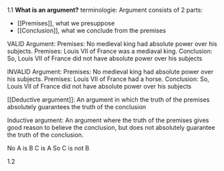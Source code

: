 
1.1
**What is an argument?**
terminologie:
Argument consists of 2 parts:
- [[Premises]], what we presuppose
- [[Conclusion]], what we conclude from the premises


VALID Argument:
Premises: No medieval king had absolute power over his subjects.
Premises: Louis VII of France was a mediaval king.
Conclusion: So, Louis VII of France did not have absolute power over his subjects

INVALID Argument:
Premises: No medieval king had absolute power over his subjects.
Premises: Louis VII of France had a horse.
Conclusion: So, Louis VII of France did not have absolute power over his subjects

[[Deductive argument]]:
An argument in which the truth of the premises absolutely guarantees the truth of the conclusion

Inductive argument:
An argument where the truth of the premises gives good reason to believe the conclusion, but does not absolutely guarantee the truth of the conclusion.


No A is B
C is A
So C is not B

1.2

